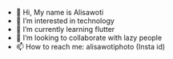 - 👋 Hi, My name is Alisawoti
- 👀 I’m interested in technology 
- 🌱 I’m currently learning flutter
- 💞️ I’m looking to collaborate with lazy people 
- 📫 How to reach me: alisawotiphoto (Insta id) 

<!---
Alisawoti/Alisawoti is a ✨ special ✨ repository because its `README.md` (this file) appears on your GitHub profile.
You can click the Preview link to take a look at your changes.
--->
